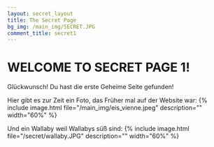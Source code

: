 ```yaml
---
layout: secret_layout
title: The Secret Page
bg_img: /main_img/SECRET.JPG
comment_title: secret1
---
```


# WELCOME TO SECRET PAGE 1!

Glückwunsch! Du hast die erste Geheime Seite gefunden!

Hier gibt es zur Zeit ein Foto, das Früher mal auf der Website war:
{% include image.html file="/main_img/eis_vienne.jpeg" description="" width="60%" %}

Und ein Wallaby weil Wallabys süß sind:
{% include image.html file="/secret/wallaby.JPG" description="" width="60%" %}

